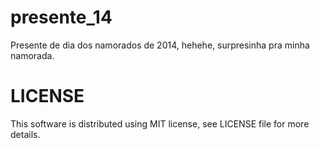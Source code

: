 presente_14
===========

Presente de dia dos namorados de 2014, hehehe, surpresinha pra minha namorada.

LICENSE
=============
This software is distributed using MIT license, see LICENSE file for more details.
